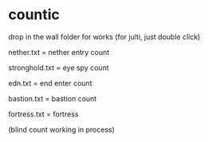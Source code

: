 # countic

drop in the wall folder for works (for julti, just double click)

nether.txt = nether entry count

stronghold.txt = eye spy count

edn.txt = end enter count

bastion.txt = bastion count

fortress.txt = fortress

(blind count working in process)
